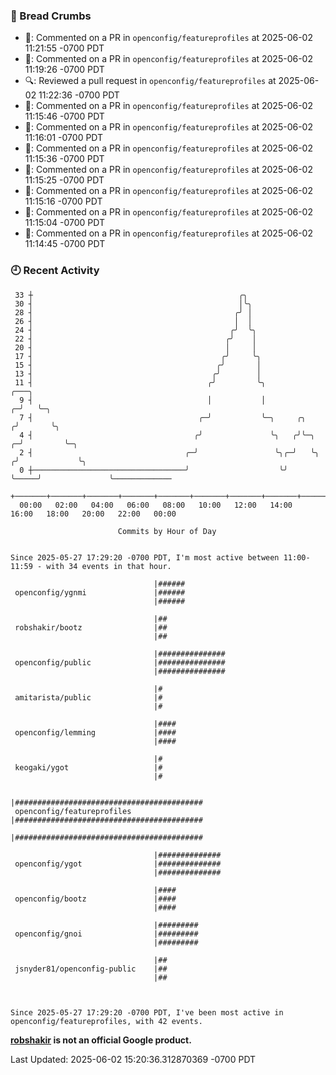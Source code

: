 ### 🍞 Bread Crumbs

 * 💬: Commented on a PR in  `openconfig/featureprofiles` at 2025-06-02 11:21:55 -0700 PDT
 * 💬: Commented on a PR in  `openconfig/featureprofiles` at 2025-06-02 11:19:26 -0700 PDT
 * 🔍: Reviewed a pull request in  `openconfig/featureprofiles` at 2025-06-02 11:22:36 -0700 PDT
 * 💬: Commented on a PR in  `openconfig/featureprofiles` at 2025-06-02 11:15:46 -0700 PDT
 * 💬: Commented on a PR in  `openconfig/featureprofiles` at 2025-06-02 11:16:01 -0700 PDT
 * 💬: Commented on a PR in  `openconfig/featureprofiles` at 2025-06-02 11:15:36 -0700 PDT
 * 💬: Commented on a PR in  `openconfig/featureprofiles` at 2025-06-02 11:15:25 -0700 PDT
 * 💬: Commented on a PR in  `openconfig/featureprofiles` at 2025-06-02 11:15:16 -0700 PDT
 * 💬: Commented on a PR in  `openconfig/featureprofiles` at 2025-06-02 11:15:04 -0700 PDT
 * 💬: Commented on a PR in  `openconfig/featureprofiles` at 2025-06-02 11:14:45 -0700 PDT

### 🕘 Recent Activity
```
 33 ┼                                              ╭╮
 30 ┤                                              │╰╮
 28 ┤                                             ╭╯ │
 26 ┤                                             │  │
 24 ┤                                            ╭╯  ╰╮
 22 ┤                                           ╭╯    │
 20 ┤                                           │     │
 17 ┤                                          ╭╯     ╰╮
 15 ┤                                         ╭╯       │
 13 ┤                                        ╭╯        │
 11 ┤                                       ╭╯         ╰╮                       ╭───╮
  9 ┤                                       │           │                     ╭─╯   ╰─╮
  7 ┤                                     ╭─╯           ╰─╮     ╭╮           ╭╯       ╰╮
  4 ┤                                    ╭╯               ╰╮   ╭╯╰─╮       ╭─╯         ╰─╮
  2 ┤                                  ╭─╯                 ╰╮╭─╯   ╰╮     ╭╯             ╰╮
  0 ┼──────────────────────────────────╯                    ╰╯      ╰─────╯               ╰─────────────
    +───────+───────+───────+───────+───────+───────+───────+───────+───────+───────+───────+───────+────
  00:00   02:00   04:00   06:00   08:00   10:00   12:00   14:00   16:00   18:00   20:00   22:00   00:00   

						Commits by Hour of Day


Since 2025-05-27 17:29:20 -0700 PDT, I'm most active between 11:00-11:59 - with 34 events in that hour.

```



```
                                |######
 openconfig/ygnmi               |######
                                |######

                                |##
 robshakir/bootz                |##
                                |##

                                |###############
 openconfig/public              |###############
                                |###############

                                |#
 amitarista/public              |#
                                |#

                                |####
 openconfig/lemming             |####
                                |####

                                |#
 keogaki/ygot                   |#
                                |#

                                |##########################################
 openconfig/featureprofiles     |##########################################
                                |##########################################

                                |##############
 openconfig/ygot                |##############
                                |##############

                                |####
 openconfig/bootz               |####
                                |####

                                |#########
 openconfig/gnoi                |#########
                                |#########

                                |##
 jsnyder81/openconfig-public    |##
                                |##



Since 2025-05-27 17:29:20 -0700 PDT, I've been most active in openconfig/featureprofiles, with 42 events.

```
**[robshakir](mailto:robjs@google.com) is not an official Google product.**  


Last Updated: 2025-06-02 15:20:36.312870369 -0700 PDT
